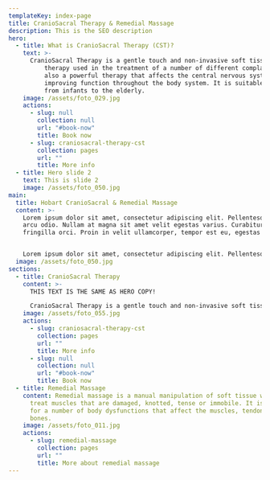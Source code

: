 ```yaml
---
templateKey: index-page
title: CranioSacral Therapy & Remedial Massage
description: This is the SEO description
hero:
  - title: What is CranioSacral Therapy (CST)?
    text: >-
      CranioSacral Therapy is a gentle touch and non-invasive soft tissue
          therapy used in the treatment of a number of different complaints. It is
          also a powerful therapy that affects the central nervous system to assist in
          improving function throughout the body system. It is suitable for all ages,
          from infants to the elderly. 
    image: /assets/foto_029.jpg
    actions:
      - slug: null
        collection: null
        url: "#book-now"
        title: Book now
      - slug: craniosacral-therapy-cst
        collection: pages
        url: ""
        title: More info
  - title: Hero slide 2
    text: This is slide 2
    image: /assets/foto_050.jpg
main:
  title: Hobart CranioSacral & Remedial Massage
  content: >-
    Lorem ipsum dolor sit amet, consectetur adipiscing elit. Pellentesque at
    arcu odio. Nullam at magna sit amet velit egestas varius. Curabitur at
    fringilla orci. Proin in velit ullamcorper, tempor est eu, egestas orci.


    Lorem ipsum dolor sit amet, consectetur adipiscing elit. Pellentesque at arcu odio. Nullam at magna sit amet velit egestas varius. Curabitur at fringilla orci. Proin in velit ullamcorper, tempor est eu, egestas orci.
  image: /assets/foto_050.jpg
sections:
  - title: CranioSacral Therapy
    content: >-
      THIS TEXT IS THE SAME AS HERO COPY!

      CranioSacral Therapy is a gentle touch and non-invasive soft tissue therapy used in the treatment of a number of different complaints. It is also a powerful therapy that affects the central nervous system to assist in improving function throughout the body system. It is suitable for all ages, from infants to the elderly.
    image: /assets/foto_055.jpg
    actions:
      - slug: craniosacral-therapy-cst
        collection: pages
        url: ""
        title: More info
      - slug: null
        collection: null
        url: "#book-now"
        title: Book now
  - title: Remedial Massage
    content: Remedial massage is a manual manipulation of soft tissue which aims to
      treat muscles that are damaged, knotted, tense or immobile. It is useful
      for a number of body dysfunctions that affect the muscles, tendons and
      bones.
    image: /assets/foto_011.jpg
    actions:
      - slug: remedial-massage
        collection: pages
        url: ""
        title: More about remedial massage
---
```

